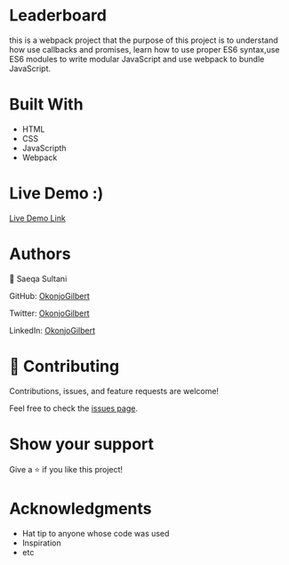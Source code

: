 # Leaderboard

this is a webpack project that the purpose of this project is to understand how use callbacks and promises,
learn how to use proper ES6 syntax,use ES6 modules to write modular JavaScript and use webpack to bundle JavaScript.
# Built With
- HTML
- CSS
- JavaScripth
- Webpack


# Live Demo :)


[Live Demo Link]()

# Authors

👤 Saeqa Sultani

GitHub: [OkonjoGilbert](https://github.com/OpondoG)

Twitter: [OkonjoGilbert](https://twitter.com/_OpondoG)

LinkedIn: [OkonjoGilbert](https://www.linkedin.com/in/gilbert-okonjo-2081331b9/)

# 🤝 Contributing
Contributions, issues, and feature requests are welcome!

Feel free to check the [issues page](https://github.com/OpondoG/Leaderboard/issues).

# Show your support
Give a ⭐️ if you like this project!

# Acknowledgments
- Hat tip to anyone whose code was used
- Inspiration
- etc
